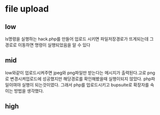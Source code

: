 # file upload
## low
ls명령을 실행하는 hack.php를 만들어 업로드 시키면 파일저장경로가 뜨게되는데 그 경로로 이동하면 명령이 실행되었음을 알 수 있다
## mid
low와같이 업로드시켜주면 jpeg와 png파일만 받는다는 메시지가 출력된다.고로 png로 변경시켜업로드에 성공했지만 해당경로를 확인해봤을때 실행이되지 않았다. php파일이여야 실행이 되는것이였다. 그래서 php를 업로드시키고 bupsuite로 확장자를 속이는 방법을 생각했다.
## high